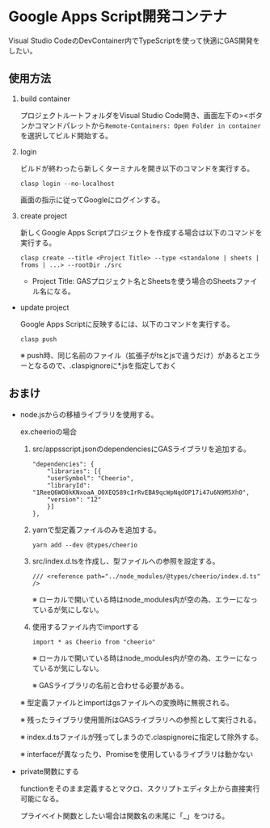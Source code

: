 # Google Apps Script開発コンテナ
Visual Studio CodeのDevContainer内でTypeScriptを使って快適にGAS開発をしたい。

## 使用方法

1. build container

    プロジェクトルートフォルダをVisual Studio Code開き、画面左下の><ボタンかコマンドパレットから`Remote-Containers: Open Folder in container`を選択してビルド開始する。

1. login

    ビルドが終わったら新しくターミナルを開き以下のコマンドを実行する。
    ```
    clasp login --no-localhost
    ```
    画面の指示に従ってGoogleにログインする。

1. create project

    新しくGoogle Apps Scriptプロジェクトを作成する場合は以下のコマンドを実行する。
    ```
    clasp create --title <Project Title> --type <standalone | sheets | froms | ...> --rootDir ./src
    ```
    - Project Title: GASプロジェクト名とSheetsを使う場合のSheetsファイル名になる。

- update project

    Google Apps Scriptに反映するには、以下のコマンドを実行する。
    ```
    clasp push
    ```

    ※ push時、同じ名前のファイル（拡張子がtsとjsで違うだけ）があるとエラーとなるので、.claspignoreに*.jsを指定しておく

## おまけ

- node.jsからの移植ライブラリを使用する。

    ex.cheerioの場合
    1. src/appsscript.jsonのdependenciesにGASライブラリを追加する。
        ```
        "dependencies": {
            "libraries": [{
            "userSymbol": "Cheerio",
            "libraryId": "1ReeQ6WO8kKNxoaA_O0XEQ589cIrRvEBA9qcWpNqdOP17i47u6N9M5Xh0",
            "version": "12"
            }]
        },
        ```
    1. yarnで型定義ファイルのみを追加する。
        ```
        yarn add --dev @types/cheerio
        ```

    1. src/index.d.tsを作成し、型ファイルへの参照を設定する。
        ```
        /// <reference path="../node_modules/@types/cheerio/index.d.ts" />
        ```
        ※ ローカルで開いている時はnode_modules内が空の為、エラーになっているが気にしない。

    1. 使用するファイル内でimportする
        ```
        import * as Cheerio from "cheerio"
        ```
        ※ ローカルで開いている時はnode_modules内が空の為、エラーになっているが気にしない。
        
        ※ GASライブラリの名前と合わせる必要がある。

    ※ 型定義ファイルとimportはgsファイルへの変換時に無視される。
    
    ※ 残ったライブラリ使用箇所はGASライブラリへの参照として実行される。
    
    ※ index.d.tsファイルが残ってしまうので.claspignoreに指定して除外する。
    
    ※ interfaceが異なったり、Promiseを使用しているライブラリは動かない

- private関数にする

    functionをそのまま定義するとマクロ、スクリプトエディタ上から直接実行可能になる。

    プライベイト関数としたい場合は関数名の末尾に「_」をつける。
